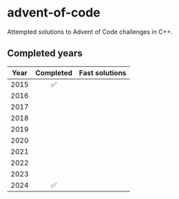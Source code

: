 # advent-of-code
Attempted solutions to Advent of Code challenges in C++.

## **Completed years**

| Year | Completed | Fast solutions |
| :--: | :-------: | :------------: |
| 2015 | :white_check_mark: |  |
| 2016 |  |  |
| 2017 |  |  |
| 2018 |  |  |
| 2019 |  |  |
| 2020 |  |  |
| 2021 |  |  |
| 2022 |  |  |
| 2023 |  |  |
| 2024 | :white_check_mark: |  |
